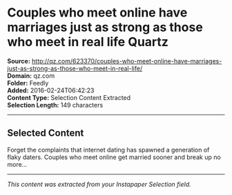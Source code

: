 # Couples who meet online have marriages just as strong as those who meet in real life Quartz

**Source:** http://qz.com/623370/couples-who-meet-online-have-marriages-just-as-strong-as-those-who-meet-in-real-life/  
**Domain:** qz.com  
**Folder:** Feedly  
**Added:** 2016-02-24T06:42:23  
**Content Type:** Selection Content Extracted  
**Selection Length:** 149 characters  


---

## Selected Content

Forget the complaints that internet dating has spawned a generation of flaky daters. Couples who meet online get married sooner and break up no more…

---

*This content was extracted from your Instapaper Selection field.*